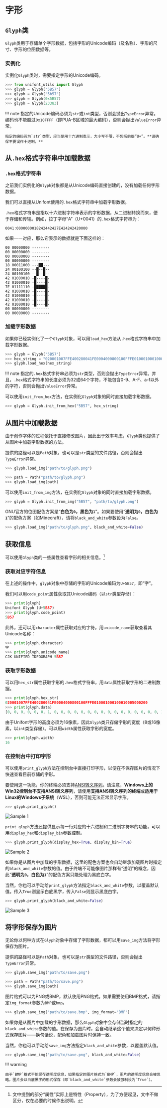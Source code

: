 # 字形

## `Glyph`类

`Glyph`类用于存储单个字形数据，包括字形的Unicode编码（及名称）、字形的尺寸、字形的位图数据等。

### 实例化

实例化`Glyph`类时，需要指定字形的Unicode编码。

``` python
>>> from unifont_utils import Glyph
>>> glyph = Glyph("5B57")
>>> glyph = Glyph("5b57")
>>> glyph = Glyph(0x5B57)
>>> glyph = Glyph(23383)
```

!!! note
    指定的Unicode编码必须为`str`或`int`类型，否则会抛出`TypeError`异常。编码也不能超过`0x10FFFF`（即PUA-B区域的最大编码），否则会抛出`ValueError`异常。

    指定的编码若为`str`类型，应当使用十六进制表示，大小写不限，不包括前缀“U+”。**请确保不要误作十进制。**

## 从`.hex`格式字符串中加载数据

### `.hex`格式字符串

之前我们实例化的`Glyph`对象都是从Unicode编码直接创建的，没有加载任何字形数据。

我们可以直接从Unifont使用的`.hex`格式字符串中加载字形数据。

`.hex`格式字符串是指以十六进制字符串表示的字形数据，从二进制转换而来，便于存储和传输。例如，拉丁字母“A”（U+0041）的`.hex`格式字符串为：

``` text
0041:0000000018242442427E424242420000
```

如果一一对应，那么它表示的数据就是下面这样的：

``` text
00 00000000 --------
00 00000000 --------
00 00000000 --------
00 00000000 --------
18 00011000 ---██---
24 00100100 --█--█--
24 00100100 --█--█--
42 01000010 -█----█-
42 01000010 -█----█-
7E 01111110 -██████-
42 01000010 -█----█-
42 01000010 -█----█-
42 01000010 -█----█-
42 01000010 -█----█-
00 00000000 --------
00 00000000 --------
```

### 加载字形数据

如果你已经实例化了一个`Glyph`对象，可以用`load_hex`方法从`.hex`格式字符串中加载字形数据。

``` python
>>> glyph = Glyph("5B57")
>>> hex_string = "020001007FFE400280041FE0004000800100FFFE010001000100010005000200"
>>> glyph.load_hex(hex_string)
```

!!! note
    指定的`.hex`格式字符串必须为`str`类型，否则会抛出`TypeError`异常。并且，`.hex`格式字符串的长度必须为32或64个字符，不能包含0-9、A-F、a-f以外的字符，否则会抛出`ValueError`异常。

可以使用`init_from_hex`方法，在实例化`Glyph`对象的同时直接加载字形数据。

``` python
>>> glyph = Glyph.init_from_hex("5B57", hex_string)
```

## 从图片中加载数据

由于创作字体的过程依托于直接修改图片，因此出于效率考虑，`Glyph`类也提供了从图片中加载字形数据的方法。

提供的路径可以是`Path`对象，也可以是`str`类型的文件路径，否则会抛出`TypeError`异常。

``` python
>>> glyph.load_img("path/to/glyph.png")
```

``` python
>>> path = Path("path/to/glyph.png")
>>> glyph.load_img(path)
```

可以使用`init_from_img`方法，在实例化`Glyph`对象的同时直接加载字形数据。

``` python
>>> glyph = Glyph.init_from_img("5B57", "path/to/glyph.png")
```

GNU官方的位图配色方案是“**白色为`0`，黑色为`1`**”。如果要使用“**透明为`0`，白色为`1`**”的配色方案（如Minecraft），请将`black_and_white`参数设为`False`。

``` python
>>> glyph.load_img("path/to/glyph.png", black_and_white=False)
```

## 获取信息

可以使用`Glyph`类的一些属性查看字形的相关信息。[^1]

### 获取对应字符信息

在上述的操作中，`glyph`对象中存储的字形的Unicode编码为`U+5B57`，即“字”。

我们可以用`code_point`属性获取其Unicode编码（以`str`类型存储）：

``` python
>>> print(glyph)
Unifont Glyph (U+5B57)
>>> print(glyph.code_point)
5B57
```

此外，还可以用`character`属性获取对应的字符，用`unicode_name`获取查看其Unicode名称：

``` python
>>> print(glyph.character)
字
>>> print(glyph.unicode_name)
CJK UNIFIED IDEOGRAPH-5B57
```

### 获取字形数据

可以用`hex_str`属性获取字形的`.hex`格式字符串，用`data`属性获取字形的二进制数据。

``` python
>>> print(glyph.hex_str)
020001007FFE400280041FE0004000800100FFFE010001000100010005000200
>>> print(glyph.data)
[0, 0, 0, 0, 0, 0, 1, 0, 0, 0, 0, 0, 0, 0, 0, 0, 0, 0, 0, 0, 0, 0, 0, 1, 0, 0, 0, 0, 0, 0, 0, 0, 0, 1, 1, 1, 1, 1, 1, 1, 1, 1, 1, 1, 1, 1, 1, 0, 0, 1, 0, 0, 0, 0, 0, 0, 0, 0, 0, 0, 0, 0, 1, 0, 1, 0, 0, 0, 0, 0, 0, 0, 0, 0, 0, 0, 0, 1, 0, 0, 0, 0, 0, 1, 1, 1, 1, 1, 1, 1, 1, 0, 0, 0, 0, 0, 0, 0, 0, 0, 0, 0, 0, 0, 0, 1, 0, 0, 0, 0, 0, 0, 0, 0, 0, 0, 0, 0, 0, 0, 1, 0, 0, 0, 0, 0, 0, 0, 0, 0, 0, 0, 0, 0, 0, 1, 0, 0, 0, 0, 0, 0, 0, 0, 1, 1, 1, 1, 1, 1, 1, 1, 1, 1, 1, 1, 1, 1, 1, 0, 0, 0, 0, 0, 0, 0, 0, 1, 0, 0, 0, 0, 0, 0, 0, 0, 0, 0, 0, 0, 0, 0, 0, 1, 0, 0, 0, 0, 0, 0, 0, 0, 0, 0, 0, 0, 0, 0, 0, 1, 0, 0, 0, 0, 0, 0, 0, 0, 0, 0, 0, 0, 0, 0, 0, 1, 0, 0, 0, 0, 0, 0, 0, 0, 0, 0, 0, 0, 0, 1, 0, 1, 0, 0, 0, 0, 0, 0, 0, 0, 0, 0, 0, 0, 0, 0, 1, 0, 0, 0, 0, 0, 0, 0, 0, 0]
```

由于Unifont字形的高度必须为16像素，因此`Glyph`类只存储字形的宽度（8或16像素，以`int`类型存储）。可以用`width`属性获取字形的宽度。

``` python
>>> print(glyph.width)
16
```

### 在控制台中打印字形

可以使用`print_glyph`方法在控制台中直接打印字形，以便在不保存图片的情况下快速查看目前存储的字形。

要使用这一功能，你的终端必须支持[ANSI转义序列](https://zh.wikipedia.org/wiki/ANSI%E8%BD%AC%E4%B9%89%E5%BA%8F%E5%88%97)。请注意，**Windows上的Win32控制台不支持ANSI转义序列**，请使用**支持ANSI转义序列的终端**或**适用于Linux的Windows子系统**（WSL），否则可能无法正常显示字形。

``` python
>>> glyph.print_glyph()
```

![Sample 1](image/print_glyph_1.png)

`print_glyph`方法还提供显示每一行对应的十六进制和二进制字符串的功能，可以用`display_hex`和`display_bin`参数控制。

``` python
>>> glyph.print_glyph(display_hex=True, display_bin=True)
```

![Sample 2](image/print_glyph_2.png)

如果你是从图片中加载的字形数据，这里的配色方案也会自动继承加载图片时指定的`black_and_white`参数的值。由于终端不可能像图片那样有“透明”的概念，因此“**透明为`0`，白色为`1`**”的配色方案只能处理为黑底白字。

当然，你也可以手动给`print_glyph`方法指定`black_and_white`参数，以覆盖默认值。传入`True`则显示白底黑字，传入`False`则显示黑底白字。

``` python
>>> glyph.print_glyph(black_and_white=False)
```

![Sample 3](image/print_glyph_3.png)

## 将字形保存为图片

无论你以何种方式在`Glyph`对象中存储了字形数据，都可以用`save_img`方法将字形保存为图片。

提供的路径可以是`Path`对象，也可以是`str`类型的文件路径，否则会抛出`TypeError`异常。

``` python
>>> glyph.save_img("path/to/save.png")
```

``` python
>>> path = Path("path/to/save.png")
>>> glyph.save_img(path)
```

图片格式可以为PNG或BMP，默认使用PNG格式。如果需要使用BMP格式，请指定`img_format`参数为`BMP`或`bmp`。

``` python
>>> glyph.save_img("path/to/save.bmp", img_format="BMP")
```

如果你是从图片中加载的字形数据，那么`Glyph`对象中会存储当时指定的`black_and_white`参数的值。在保存为图片时，会自动继承这个值来决定以何种形式保存图片——换句话说，配色和加载图片时保持一致。

当然，你也可以手动给`save_img`方法指定`black_and_white`参数，以覆盖默认值。

``` python
>>> glyph.save_img("path/to/save.png", black_and_white=False)
```

!!! warning

    由于`BMP`格式不能保存透明度信息，如果指定的图片格式为`BMP`，图片的透明度信息会被忽略，图片会以白底黑字的形式保存（即`black_and_white`参数会被强制设为`True`）。

[^1]: 文中提到的部分“属性”实际上是特性（Property），为了方便起见，文中不做区分，仅在必要的时候作出说明。
